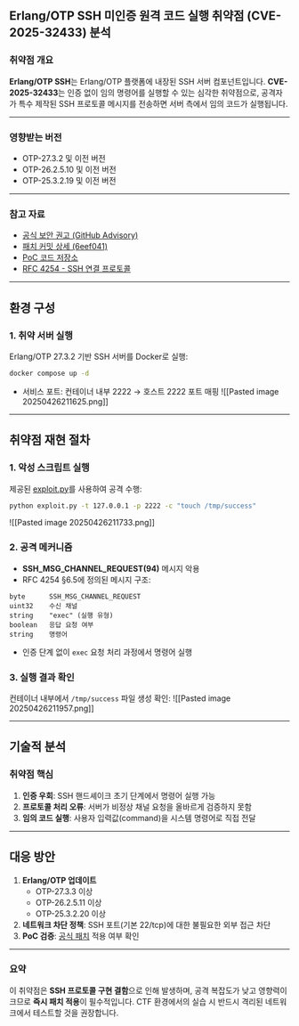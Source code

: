 
## Erlang/OTP SSH 미인증 원격 코드 실행 취약점 (CVE-2025-32433) 분석

### 취약점 개요

**Erlang/OTP SSH**는 Erlang/OTP 플랫폼에 내장된 SSH 서버 컴포넌트입니다.
**CVE-2025-32433**는 인증 없이 임의 명령어를 실행할 수 있는 심각한 취약점으로, 공격자가 특수 제작된 SSH 프로토콜 메시지를 전송하면 서버 측에서 임의 코드가 실행됩니다.

---

### 영향받는 버전

- OTP-27.3.2 및 이전 버전
- OTP-26.2.5.10 및 이전 버전
- OTP-25.3.2.19 및 이전 버전

---

### 참고 자료

- [공식 보안 권고 (GitHub Advisory)](https://github.com/erlang/otp/security/advisories/GHSA-37cp-fgq5-7wc2)
- [패치 커밋 상세 (6eef041)](https://github.com/erlang/otp/commit/6eef04130afc8b0ccb63c9a0d8650209cf54892f#diff-ceeb1aeeb602e1424c13d9da9383e0782f65869d6e64e015c194145b1a64edcd)
- [PoC 코드 저장소](https://github.com/ProDefense/CVE-2025-32433)
- [RFC 4254 - SSH 연결 프로토콜](https://datatracker.ietf.org/doc/html/rfc4254)

---

## 환경 구성

### 1. 취약 서버 실행

Erlang/OTP 27.3.2 기반 SSH 서버를 Docker로 실행:

```bash
docker compose up -d
```

- 서비스 포트: 컨테이너 내부 2222 → 호스트 2222 포트 매핑
![[Pasted image 20250426211625.png]]

---

## 취약점 재현 절차

### 1. 악성 스크립트 실행

제공된 [exploit.py](exploit.py)를 사용하여 공격 수행:

```bash
python exploit.py -t 127.0.0.1 -p 2222 -c "touch /tmp/success"
```

![[Pasted image 20250426211733.png]]
### 2. 공격 메커니즘

- **SSH_MSG_CHANNEL_REQUEST(94)** 메시지 악용
- RFC 4254 §6.5에 정의된 메시지 구조:

```
byte      SSH_MSG_CHANNEL_REQUEST
uint32    수신 채널
string    "exec" (실행 유형)
boolean   응답 요청 여부
string    명령어
```

- 인증 단계 없이 `exec` 요청 처리 과정에서 명령어 실행


### 3. 실행 결과 확인

컨테이너 내부에서 `/tmp/success` 파일 생성 확인:
![[Pasted image 20250426211957.png]]

---

## 기술적 분석

### 취약점 핵심

1. **인증 우회**: SSH 핸드셰이크 초기 단계에서 명령어 실행 가능
2. **프로토콜 처리 오류**: 서버가 비정상 채널 요청을 올바르게 검증하지 못함
3. **임의 코드 실행**: 사용자 입력값(command)을 시스템 명령어로 직접 전달

---

## 대응 방안

1. **Erlang/OTP 업데이트**
    - OTP-27.3.3 이상
    - OTP-26.2.5.11 이상
    - OTP-25.3.2.20 이상
2. **네트워크 차단 정책**: SSH 포트(기본 22/tcp)에 대한 불필요한 외부 접근 차단
3. **PoC 검증**: [공식 패치](https://github.com/erlang/otp/commit/6eef041) 적용 여부 확인

---

### 요약

이 취약점은 **SSH 프로토콜 구현 결함**으로 인해 발생하며, 공격 복잡도가 낮고 영향력이 크므로 **즉시 패치 적용**이 필수적입니다. CTF 환경에서의 실습 시 반드시 격리된 네트워크에서 테스트할 것을 권장합니다.




